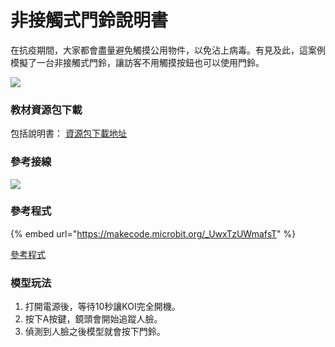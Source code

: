# 非接觸式門鈴說明書

在抗疫期間，大家都會盡量避免觸摸公用物件，以免沾上病毒。有見及此，這案例模擬了一台非接觸式門鈴，讓訪客不用觸摸按鈕也可以使用門鈴。

![](https://kittenbothk.readthedocs.io/en/latest/\_images/bell1.png)

### 教材資源包下載

包括說明書： [資源包下載地址](https://bit.ly/AIHealthCareSetBuildingGuide)

### 參考接線

![](https://kittenbothk.readthedocs.io/en/latest/\_images/bellcon.png)

### 參考程式

{% embed url="https://makecode.microbit.org/_UwxTzUWmafsT" %}

[參考程式](https://makecode.microbit.org/\_UwxTzUWmafsT)

### 模型玩法

1. 打開電源後，等待10秒讓KOI完全開機。
2. 按下A按鍵，鏡頭會開始追蹤人臉。
3. 偵測到人臉之後模型就會按下門鈴。
